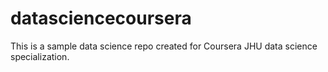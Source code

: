 # datasciencecoursera
This is a sample data science repo created for Coursera JHU data science specialization. 
